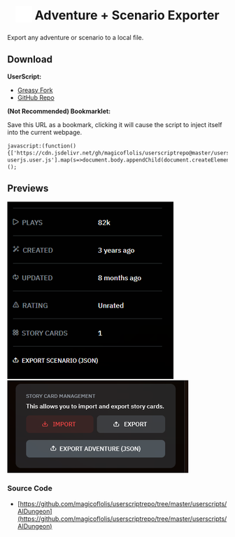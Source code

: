 <h1 align="center">
<sub>
<img src="https://raw.githubusercontent.com/magicoflolis/userscriptrepo/refs/heads/master/userscripts/AIDungeon/src/img/favicon.png" height="38" width="38">
</sub>
Adventure + Scenario Exporter
</h1>

Export any adventure or scenario to a local file.

## **Download**

**UserScript:**

* [Greasy Fork](https://greasyfork.org/scripts/528397)
* [GitHub Repo](https://github.com/magicoflolis/userscriptrepo/raw/refs/heads/master/userscripts/AIDungeon/dist/main-userjs.user.js)

**(Not Recommended) Bookmarklet:**

Save this URL as a bookmark, clicking it will cause the script to inject itself into the current webpage.

```JS
javascript:(function(){['https://cdn.jsdelivr.net/gh/magicoflolis/userscriptrepo@master/userscripts/AIDungeon/dist/main-userjs.user.js'].map(s=>document.body.appendChild(document.createElement('script')).src=s)})();
```

## Previews

<p>
  <img src="https://raw.githubusercontent.com/magicoflolis/userscriptrepo/refs/heads/master/userscripts/AIDungeon/assets/preview-a.png">
  <img src="https://raw.githubusercontent.com/magicoflolis/userscriptrepo/refs/heads/master/userscripts/AIDungeon/assets/preview-b.png">
</p>

### Source Code

* [https://github.com/magicoflolis/userscriptrepo/tree/master/userscripts/AIDungeon](https://github.com/magicoflolis/userscriptrepo/tree/master/userscripts/AIDungeon)
